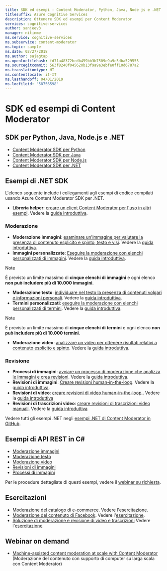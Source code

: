 ```yaml
---
title: SDK ed esempi - Content Moderator, Python, Java, Node js e .NET
titlesuffix: Azure Cognitive Services
description: Ottenere SDK ed esempi per Content Moderator
services: cognitive-services
author: sanjeev3
manager: nitinme
ms.service: cognitive-services
ms.subservice: content-moderator
ms.topic: sample
ms.date: 02/27/2018
ms.author: sajagtap
ms.openlocfilehash: fd71a48372bcdb459bb3b7509e9a9c5dba529555
ms.sourcegitcommit: 563f8240f045620b13f9a9a3ebfe0ff10d6787a2
ms.translationtype: HT
ms.contentlocale: it-IT
ms.lasthandoff: 04/01/2019
ms.locfileid: "58756598"
---
```

# <a name="content-moderator-sdks-and-samples"></a>SDK ed esempi di Content Moderator

## <a name="sdks-for-python-java-nodejs-and-net"></a>SDK per Python, Java, Node.js e .NET

- [Content Moderator SDK per Python](https://pypi.python.org/pypi/azure-cognitiveservices-vision-contentmoderator)
- [Content Moderator SDK per Java](https://search.maven.org/#search%7Cga%7C1%7Ca%3A%22azure-cognitiveservices-contentmoderator%22)
- [Content Moderator SDK per Node.js](https://www.npmjs.com/package/azure-cognitiveservices-contentmoderator)
- [Content Moderator SDK per .NET](https://www.nuget.org/packages/Microsoft.Azure.CognitiveServices.ContentModerator/)

## <a name="net-sdk-samples"></a>Esempi di .NET SDK

L'elenco seguente include i collegamenti agli esempi di codice compilati usando Azure Content Moderator SDK per .NET.

- **Libreria helper**: [creare un client Content Moderator per l'uso in altri esempi](https://github.com/Azure-Samples/cognitive-services-dotnet-sdk-samples/blob/master/ContentModerator/ModeratorHelper/Clients.cs). Vedere la [guida introduttiva](content-moderator-helper-quickstart-dotnet.md).

### <a name="moderation"></a>Moderazione 
- **Moderazione immagini**: [esaminare un'immagine per valutare la presenza di contenuto esplicito e spinto, testo e visi](https://github.com/Azure-Samples/cognitive-services-dotnet-sdk-samples/blob/master/ContentModerator/ImageModeration/Program.cs). Vedere la [guida introduttiva](image-moderation-quickstart-dotnet.md).
- **Immagini personalizzate**: [Eseguire la moderazione con elenchi personalizzati di immagini](https://github.com/Azure-Samples/cognitive-services-dotnet-sdk-samples/blob/master/ContentModerator/ImageListManagement/Program.cs). Vedere la [guida introduttiva](image-lists-quickstart-dotnet.md).

> [!NOTE]
> È previsto un limite massimo di **cinque elenchi di immagini** e ogni elenco **non può includere più di 10.000 immagini**.
>

- **Moderazione testo**: [individuare nel testo la presenza di contenuti volgari e informazioni personali](https://github.com/Azure-Samples/cognitive-services-dotnet-sdk-samples/blob/master/ContentModerator/TextModeration/Program.cs). Vedere la [guida introduttiva](text-moderation-quickstart-dotnet.md).
- **Termini personalizzati**: [eseguire la moderazione con elenchi personalizzati di termini](https://github.com/Azure-Samples/cognitive-services-dotnet-sdk-samples/blob/master/ContentModerator/TermListManagement/Program.cs). Vedere la [guida introduttiva](term-lists-quickstart-dotnet.md).

> [!NOTE]
> È previsto un limite massimo di **cinque elenchi di termini** e ogni elenco **non può includere più di 10.000 termini**.
>

- **Moderazione video**: [analizzare un video per ottenere risultati relativi a contenuto esplicito e spinto](https://github.com/Azure-Samples/cognitive-services-dotnet-sdk-samples/blob/master/ContentModerator/VideoModeration/Program.cs). Vedere la [guida introduttiva](video-moderation-api.md).

### <a name="review"></a>Revisione
- **Processi di immagini**: [ avviare un processo di moderazione che analizza le immagini e crea revisioni](https://github.com/Azure-Samples/cognitive-services-dotnet-sdk-samples/blob/master/ContentModerator/ImageJobs/Program.cs). Vedere la [guida introduttiva](moderation-jobs-quickstart-dotnet.md).
- **Revisioni di immagini**: [Creare revisioni human-in-the-loop](https://github.com/Azure-Samples/cognitive-services-dotnet-sdk-samples/blob/master/ContentModerator/ImageReviews/Program.cs). Vedere la [guida introduttiva](moderation-reviews-quickstart-dotnet.md).
- **Revisioni di video**: [creare revisioni di video human-in-the-loop ](https://github.com/Azure-Samples/cognitive-services-dotnet-sdk-samples/blob/master/ContentModerator/VideoReviews/Program.cs). Vedere la [guida introduttiva](video-reviews-quickstart-dotnet.md)
- **Revisioni di trascrizioni video**: [creare revisioni di trascrizioni video manuali](https://github.com/Azure-Samples/cognitive-services-dotnet-sdk-samples/blob/master/ContentModerator/VideoTranscriptReviews/Program.cs). Vedere la [guida introduttiva](video-reviews-quickstart-dotnet.md)

Vedere tutti gli esempi .NET negli [esempi .NET di Content Moderator in GitHub](https://github.com/Azure-Samples/cognitive-services-dotnet-sdk-samples/tree/master/ContentModerator).

## <a name="rest-api-samples-in-c"></a>Esempi di API REST in C#

- [Moderazione immagini](https://github.com/MicrosoftContentModerator/ContentModerator-API-Samples/tree/master/ImageModeration)
- [Moderazione testo](https://github.com/MicrosoftContentModerator/ContentModerator-API-Samples/tree/master/TextModeration)
- [Moderazione video](https://github.com/MicrosoftContentModerator/ContentModerator-API-Samples/tree/master/VideoModeration)
- [Revisioni di immagini](https://github.com/MicrosoftContentModerator/ContentModerator-API-Samples/tree/master/ImageReviews)
- [Processi di immagini](https://github.com/MicrosoftContentModerator/ContentModerator-API-Samples/tree/master/ImageJob)

Per le procedure dettagliate di questi esempi, vedere il [webinar su richiesta](https://info.microsoft.com/cognitive-services-content-moderator-ondemand.html).

## <a name="tutorials"></a>Esercitazioni
- [Moderazione del catalogo di e-commerce](https://github.com/MicrosoftContentModerator/samples-eCommerceCatalogModeration). Vedere l'[esercitazione](ecommerce-retail-catalog-moderation.md).
- [Moderazione del contenuto di Facebook](https://github.com/MicrosoftContentModerator/samples-fbPageModeration). Vedere l'[esercitazione](facebook-post-moderation.md).
- [Soluzione di moderazione e revisione di video e trascrizioni](https://github.com/MicrosoftContentModerator/VideoReviewConsoleApp) Vedere l'[esercitazione](video-transcript-moderation-review-tutorial-dotnet.md)

## <a name="on-demand-webinars"></a>Webinar on demand
- [Machine-assisted content moderation at scale with Content Moderator](https://info.microsoft.com/cognitive-services-content-moderator-ondemand.html) (Moderazione del contenuto con supporto di computer su larga scala con Content Moderator)
